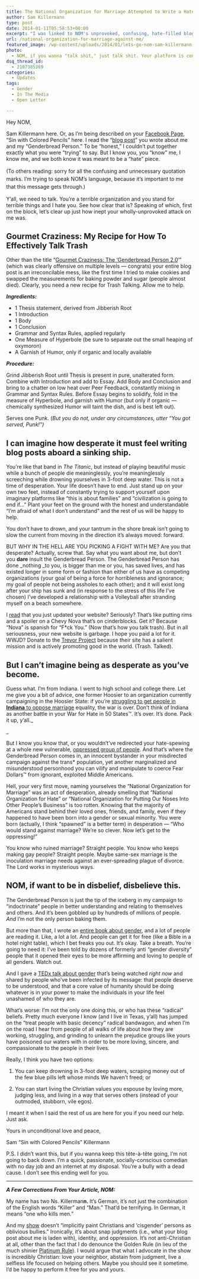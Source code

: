 ```yaml
---
title: The National Organization for Marriage Attempted to Write a Hate Piece About Me
author: Sam Killermann
type: post
date: 2014-01-11T05:58:53+00:00
excerpt: "I was linked to NOM's unprovoked, confusing, hate-filled blog post about me. This is my open letter back."
url: /national-organization-for-marriage-against-me/
featured_image: /wp-content/uploads/2014/01/lets-go-nom-sam-killermann.jpg
photo:
  - NOM, if you wanna "talk shit," just talk shit. Your platform is confusing and self-contradictory enough. You can at least be clear about what you mean when you call a stranger out on the internet.
dsq_thread_id:
  - 2107385369
categories:
  - Updates
tags:
  - Gender
  - In The Media
  - Open Letter

---
```

Hey NOM,

Sam Killermann here. Or, as I&#8217;m being described on your <a href="https://www.facebook.com/NationForMarriage/posts/394810763986898" target="_blank">Facebook Page</a>, &#8220;Sin with Colored Pencils&#8221; here. I read the &#8220;<a title="Gourmet Craziness" href="http://www.donotlink.com/cRM" target="_blank">blog post</a>&#8221; you wrote about me and my &#8220;Genderbread Person.&#8221; To be &#8220;honest,&#8221; I couldn&#8217;t put together exactly what you were &#8220;trying&#8221; to say. But I know you, you &#8220;know&#8221; me, I know me, and we both know it was meant to be a &#8220;hate&#8221; piece.

<span style="line-height: 1.5em;">(To others reading: sorry for all the confusing and unnecessary quotation marks. I&#8217;m trying to speak NOM&#8217;s language, because it&#8217;s important to me that this message gets through.)</span>

Y&#8217;all, we need to talk. You&#8217;re a terrible organization and you stand for terrible things and I hate you. See how clear that is? Speaking of which, first on the block, let&#8217;s clear up just how inept your wholly-unprovoked attack on me was.

## Gourmet Craziness: My Recipe for How To Effectively Talk Trash

Other than the title &#8220;<a href="http://www.donotlink.com/cRM" target="_blank">Gourmet Craziness: The &#8216;Genderbread Person 2.0</a>&#8216;&#8221; (which was clearly offensive on multiple levels &#8212; congrats) your entire blog post is an irreconcilable mess, like the first time I tried to make cookies and swapped the measurements for baking powder and sugar (people almost died). Clearly, you need a new recipe for Trash Talking. Allow me to help.

**_Ingredients:_**

  * 1 Thesis statement, derived from Jibberish Root
  * 1 Introduction
  * 1 Body
  * 1 Conclusion
  * Grammar and Syntax Rules, applied regularly
  * One Measure of Hyperbole (be sure to separate out the small heaping of oxymoron)
  * A Garnish of Humor, only if organic and locally available

**_Procedure:_**

Grind Jibberish Root until Thesis is present in pure, unalterated form. Combine with Introduction and add to Essay. Add Body and Conclusion and bring to a chatter on low heat over Peer Feedback, constantly mixing in Grammar and Syntax Rules. Before Essay begins to solidify, fold in the measure of Hyperbole, and garnish with Humor (but only if organic &#8212; chemically synthesized Humor will taint the dish, and is best left out).

Serves one Punk. (_But you do not, under any circumstances, utter &#8220;You got served, Punk!&#8221;)_

## I can imagine how desperate it must feel writing blog posts aboard a sinking ship.

You&#8217;re like that band in _The Titanic_, but instead of playing beautiful music while a bunch of people die meaninglessly, you&#8217;re meaninglessly screeching while drowning yourselves in 3-foot deep water. This is not a time of desperation. Your life doesn&#8217;t have to end. Just stand up on your own two feet, instead of constantly trying to support yourself upon imaginary platforms like &#8220;this is about families&#8221; and &#8220;civilization is going to end if&#8230;&#8221; Plant your feet on the ground with the honest and understandable &#8220;I&#8217;m afraid of what I don&#8217;t understand&#8221; and the rest of us will be happy to help.

You don&#8217;t have to drown, and your tantrum in the shore break isn&#8217;t going to slow the current from moving in the direction it&#8217;s always moved: forward.

BUT WHY IN THE HELL ARE YOU PICKING A FIGHT WITH ME? Are you that desperate? Actually, screw that. Say what you want about me, but don&#8217;t you **dare** insult the Genderbread Person. The Genderbread Person has done _nothing _to you, is bigger than me or you, has saved lives, and has existed longer in some form or fashion than either of us have as competing organizations (your goal of being a force for horribleness and ignorance; my goal of people not being assholes to each other); and it will exist long after your ship has sunk and (in response to the stress of this life I&#8217;ve chosen) I&#8217;ve developed a relationship with a Volleyball after stranding myself on a beach somewhere.

I <a href="https://twitter.com/NOMupdate/status/421709039324893184" target="_blank">read</a> that you just updated your website? Seriously? That&#8217;s like putting rims and a spoiler on a Chevy Nova that&#8217;s on cinderblocks. Get it? Because &#8220;Nova&#8221; is spanish for &#8220;F*ck You.&#8221; (Now that&#8217;s how you talk trash). But in all seriousness, your new website is garbage. I hope you paid a lot for it. WWJD? Donate to the <a href="http://www.thetrevorproject.org" target="_blank">Trevor Project</a> because their site has a salient mission and is actively promoting good in the world. (Trash. Talked).

## But I can&#8217;t imagine being as desperate as you&#8217;ve become.

Guess what. I&#8217;m from Indiana. I went to high school and college there. Let me give you a bit of advice, one former Hoosier to an organization currently campaigning in the Hoosier State: if you&#8217;re <a href="https://twitter.com/NOMupdate/status/422050306856611840" target="_blank">struggling to get people in <strong>Indiana</strong> to oppose marriage</a> equality, the war is over. Don&#8217;t think of Indiana as another battle in your War for Hate in 50 States™. It&#8217;s over. It&#8217;s done. Pack it up, y&#8217;all._
  
_ 

But I know you know that, or you wouldn&#8217;t&#8217;ve redirected your hate-spewing at a whole new vulnerable, <a href="http://www.huffingtonpost.com/michelangelo-signorile/national-organization-for-marriage-trans-bashing_b_4255536.html" target="_blank">oppressed group of people</a>. And that&#8217;s where the Genderbread Person comes in, an innocent bystander in your misdirected campaign against the trans* population, yet another marginalized and misunderstood personhood you can vilify and manipulate to coerce Fear Dollars™ from ignorant, exploited Middle Americans.

Hell, your very first move, naming yourselves the &#8220;National Organization for Marriage&#8221; was an act of desperation, already smelling that &#8220;National Organization for Hate&#8221; or &#8220;National Organization for Putting Our Noses Into Other People&#8217;s Business&#8221; is too rotten. Knowing that the majority of Americans stand behind their loved ones, friends, and family, even if they happened to have been born into a gender or sexual minority. You were born (actually, I think &#8220;spawned&#8221; is a better term) in desperation &#8212; &#8220;Who would stand against marriage? We&#8217;re so clever. Now let&#8217;s get to the oppressing!&#8221;

You know who ruined marriage? Straight people. You know who keeps making gay people? Straight people. Maybe same-sex marriage is the inoculation marriage needs against an ever-spreading plague of divorce. The Lord works in mysterious ways.

## NOM, if want to be in disbelief, disbelieve this.

The Genderbread Person is just the tip of the iceberg in my campaign to &#8220;indoctrinate&#8221; people in better understanding and relating to themselves and others. And it&#8217;s been gobbled up by hundreds of millions of people. _And_ I&#8217;m not the only person baking them.

But more than that, I wrote an <a href="http://guidetogender.com" target="_blank">entire book about gender</a>, and a lot of people are reading it. Like, a lot a lot. And people can get it for free (like a Bible in a hotel night table), which I bet freaks you out. It&#8217;s okay. Take a breath. You&#8217;re going to need it: I&#8217;ve been told by dozens of formerly anti &#8220;gender diversity&#8221; people that it opened their eyes to be more affirming and loving to people of all genders. Watch out.

And I gave a [TEDx talk about gender][1] that&#8217;s being watched _right now_ and shared by people who&#8217;ve been infected by its message: that people deserve to be understood, and that a core value of humanity should be doing whatever is in your power to make the individuals in your life feel unashamed of who they are.

What&#8217;s worse: I&#8217;m not the only one doing this, or who has these &#8220;radical&#8221; beliefs. Pretty much everyone I know (and I live in Texas, y&#8217;all) has jumped on the &#8220;treat people with basic decency&#8221; radical bandwagon, and when I&#8217;m on the road I hear from people of all walks of life about how they are working, struggling, and grinding to unlearn the prejudice groups like yours have poisoned our waters with in order to be more loving, sincere, and compassionate to the people in their lives.

Really, I think you have two options:

1. You can keep drowning in 3-foot deep waters, scraping money out of the few blue pills left whose minds We haven&#8217;t freed; or

2. You can start living the Christian values you espouse by loving more, judging less, and living in a way that serves others (instead of your outmoded, stubborn, vile egos).

I meant it when I said the rest of us are here for you if you need our help. Just ask.

Yours in unconditional love and peace,

Sam &#8220;Sin with Colored Pencils&#8221; Killermann

P.S. I didn&#8217;t want this, but if you wanna keep this tête-à-tête going, I&#8217;m not going to back down. I&#8217;m a quick, passionate, socially-conscious comedian with no day job and an internet at my disposal. You&#8217;re a bully with a dead cause. I don&#8217;t see this ending well for you.

***

<p style="text-align: left;">
  <strong><em>A Few Corrections From Your Article, NOM:</em></strong>
</p>

<p style="text-align: left;">
  My name has two Ns. Killerman<strong>n. </strong>It&#8217;s German, it&#8217;s not just the combination of the English words &#8220;Killer&#8221; and &#8220;Man.&#8221; That&#8217;d be terrifying. In German, it means &#8220;one who kills men.&#8221;<b><br /> </b>
</p>

<p style="text-align: left;">
  And my <a href="http://metrosam.com" target="_blank">show</a> doesn&#8217;t &#8220;implicitly paint Christians and &#8216;cisgender&#8217; persons as oblivious bullies.&#8221; Ironically, it&#8217;s about snap judgments (i.e., what your blog post about me is laden with), identity, and oppression. It&#8217;s not anti-Christian at all, other than the fact that I do denounce the Golden Rule (in lieu of the much shinier <a href="http://itspronouncedmetrosexual.com/2011/12/the-corruption-of-the-golden-rule/" target="_blank">Platinum Rule</a>). I would argue that what I advocate in the show is incredibly Christian: love your neighbor, abstain from judgment, live a selfless life focused on helping others. Maybe you should see it sometime. I&#8217;d be happy to perform it free for you and yours.
</p>

 [1]: http://www.youtube.com/watch?v=NRcPXtqdKjE&feature=youtu.be